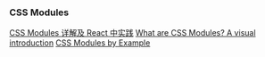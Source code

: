 ### CSS Modules

[CSS Modules 详解及 React 中实践](https://github.com/camsong/blog/issues/5)
[What are CSS Modules? A visual introduction](http://andrewhfarmer.com/what-are-css-modules/)
[CSS Modules by Example](http://andrewhfarmer.com/css-modules-by-example)
